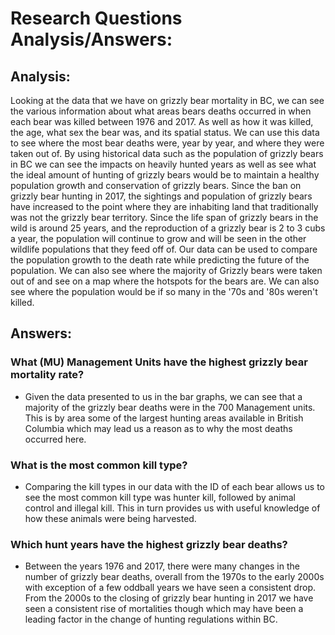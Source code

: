 # **Research Questions Analysis/Answers:** 

## **Analysis:** 
Looking at the data that we have on grizzly bear mortality in BC, we can see the various information about what areas bears deaths occurred in when each bear was killed between 1976 and 2017. As well as how it was killed, the age, what sex the bear was, and its spatial status.
We can use this data to see where the most bear deaths were, year by year, and where they were taken out of. By using historical data such as the population of grizzly bears in BC we can see the impacts on heavily hunted years as well as see what the ideal amount of hunting of grizzly bears would be to maintain a healthy population growth and conservation of grizzly bears. Since the ban on grizzly bear hunting in 2017, the sightings and population of grizzly bears have increased to the point where they are inhabiting land that traditionally was not the grizzly bear territory. Since the life span of grizzly bears in the wild is around 25 years, and the reproduction of a grizzly bear is 2 to 3 cubs a year, the population will continue to grow and will be seen in the other wildlife populations that they feed off of. Our data can be used to compare the population growth to the death rate while predicting the future of the population. We can also see where the majority of Grizzly bears were taken out of and see on a map where the hotspots for the bears are. We can also see where the population would be if so many in the '70s and '80s weren't killed.

## **Answers:**

### What (MU) Management Units have the highest grizzly bear mortality rate? 

- Given the data presented to us in the bar graphs, we can see that a majority of the grizzly bear deaths were in the 700 Management units. This is by area some of the largest hunting areas available in British Columbia which may lead us a reason as to why the most deaths occurred here.

### What is the most common kill type?  

- Comparing the kill types in our data with the ID of each bear allows us to see the most common kill type was hunter kill, followed by animal control and illegal kill. This in turn provides us with useful knowledge of how these animals were being harvested.

### Which hunt years have the highest grizzly bear deaths?

- Between the years 1976 and 2017, there were many changes in the number of grizzly bear deaths, overall from the 1970s to the early 2000s with exception of a few oddball years we have seen a consistent drop. From the 2000s to the closing of grizzly bear hunting in 2017 we have seen a consistent rise of mortalities though which may have been a leading factor in the change of hunting regulations within BC.
